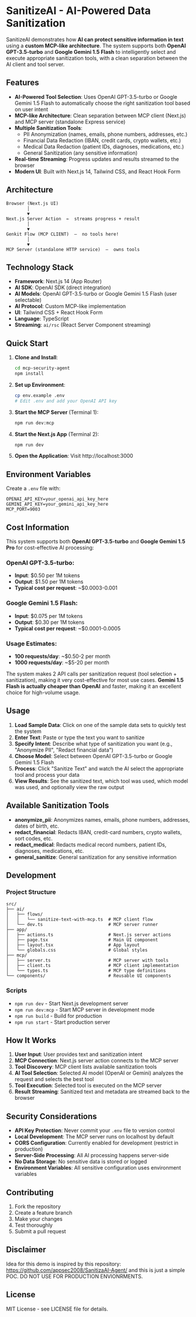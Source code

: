 # SanitizeAI - AI-Powered Data Sanitization

SanitizeAI demonstrates how **AI can protect sensitive information in text** using a **custom MCP-like architecture**. The system supports both **OpenAI GPT-3.5-turbo** and **Google Gemini 1.5 Flash** to intelligently select and execute appropriate sanitization tools, with a clean separation between the AI client and tool server.

## Features

- **AI-Powered Tool Selection**: Uses OpenAI GPT-3.5-turbo or Google Gemini 1.5 Flash to automatically choose the right sanitization tool based on user intent
- **MCP-like Architecture**: Clean separation between MCP client (Next.js) and MCP server (standalone Express service)
- **Multiple Sanitization Tools**:
  - PII Anonymization (names, emails, phone numbers, addresses, etc.)
  - Financial Data Redaction (IBAN, credit cards, crypto wallets, etc.)
  - Medical Data Redaction (patient IDs, diagnoses, medications, etc.)
  - General Sanitization (any sensitive information)
- **Real-time Streaming**: Progress updates and results streamed to the browser
- **Modern UI**: Built with Next.js 14, Tailwind CSS, and React Hook Form

## Architecture

```
Browser (Next.js UI)
        │
        ▼
Next.js Server Action  ←  streams progress + result
        │
        ▼
Genkit Flow (MCP CLIENT)  –  no tools here!
        │
        ▼
MCP Server (standalone HTTP service)  –  owns tools
```

## Technology Stack

- **Framework**: Next.js 14 (App Router)
- **AI SDK**: OpenAI SDK (direct integration)
- **AI Models**: OpenAI GPT-3.5-turbo or Google Gemini 1.5 Flash (user selectable)
- **AI Protocol**: Custom MCP-like implementation
- **UI**: Tailwind CSS + React Hook Form
- **Language**: TypeScript
- **Streaming**: `ai/rsc` (React Server Component streaming)

## Quick Start

1. **Clone and Install**:
   ```bash
   cd mcp-security-agent
   npm install
   ```

2. **Set up Environment**:
   ```bash
   cp env.example .env
   # Edit .env and add your OpenAI API key
   ```

3. **Start the MCP Server** (Terminal 1):
   ```bash
   npm run dev:mcp
   ```

4. **Start the Next.js App** (Terminal 2):
   ```bash
   npm run dev
   ```

5. **Open the Application**:
   Visit http://localhost:3000

## Environment Variables

Create a `.env` file with:

```env
OPENAI_API_KEY=your_openai_api_key_here
GEMINI_API_KEY=your_gemini_api_key_here
MCP_PORT=9003
```

## Cost Information

This system supports both **OpenAI GPT-3.5-turbo** and **Google Gemini 1.5 Pro** for cost-effective AI processing:

### OpenAI GPT-3.5-turbo:
- **Input**: $0.50 per 1M tokens
- **Output**: $1.50 per 1M tokens
- **Typical cost per request**: ~$0.0003-0.001

### Google Gemini 1.5 Flash:
- **Input**: $0.075 per 1M tokens
- **Output**: $0.30 per 1M tokens
- **Typical cost per request**: ~$0.0001-0.0005

### Usage Estimates:
- **100 requests/day**: ~$0.50-2 per month
- **1000 requests/day**: ~$5-20 per month

The system makes 2 API calls per sanitization request (tool selection + sanitization), making it very cost-effective for most use cases. **Gemini 1.5 Flash is actually cheaper than OpenAI** and faster, making it an excellent choice for high-volume usage.

## Usage

1. **Load Sample Data**: Click on one of the sample data sets to quickly test the system
2. **Enter Text**: Paste or type the text you want to sanitize
3. **Specify Intent**: Describe what type of sanitization you want (e.g., "Anonymize PII", "Redact financial data")
4. **Choose Model**: Select between OpenAI GPT-3.5-turbo or Google Gemini 1.5 Flash
5. **Process**: Click "Sanitize Text" and watch the AI select the appropriate tool and process your data
6. **View Results**: See the sanitized text, which tool was used, which model was used, and optionally view the raw output

## Available Sanitization Tools

- **anonymize_pii**: Anonymizes names, emails, phone numbers, addresses, dates of birth, etc.
- **redact_financial**: Redacts IBAN, credit-card numbers, crypto wallets, sort codes, etc.
- **redact_medical**: Redacts medical record numbers, patient IDs, diagnoses, medications, etc.
- **general_sanitize**: General sanitization for any sensitive information

## Development

### Project Structure

```
src/
├── ai/
│   ├── flows/
│   │   └── sanitize-text-with-mcp.ts  # MCP client flow
│   └── dev.ts                         # MCP server runner
├── app/
│   ├── actions.ts                     # Next.js server actions
│   ├── page.tsx                       # Main UI component
│   ├── layout.tsx                     # App layout
│   └── globals.css                    # Global styles
├── mcp/
│   ├── server.ts                      # MCP server with tools
│   ├── client.ts                      # MCP client implementation
│   └── types.ts                       # MCP type definitions
└── components/                        # Reusable UI components
```

### Scripts

- `npm run dev` - Start Next.js development server
- `npm run dev:mcp` - Start MCP server in development mode
- `npm run build` - Build for production
- `npm run start` - Start production server

## How It Works

1. **User Input**: User provides text and sanitization intent
2. **MCP Connection**: Next.js server action connects to the MCP server
3. **Tool Discovery**: MCP client lists available sanitization tools
4. **AI Tool Selection**: Selected AI model (OpenAI or Gemini) analyzes the request and selects the best tool
5. **Tool Execution**: Selected tool is executed on the MCP server
6. **Result Streaming**: Sanitized text and metadata are streamed back to the browser

## Security Considerations

- **API Key Protection**: Never commit your `.env` file to version control
- **Local Development**: The MCP server runs on localhost by default
- **CORS Configuration**: Currently enabled for development (restrict in production)
- **Server-Side Processing**: All AI processing happens server-side
- **No Data Storage**: No sensitive data is stored or logged
- **Environment Variables**: All sensitive configuration uses environment variables

## Contributing

1. Fork the repository
2. Create a feature branch
3. Make your changes
4. Test thoroughly
5. Submit a pull request

## Disclaimer

Idea for this demo is inspired by this repository: https://github.com/appsec2008/SanitizaAI-Agent/ and this is just a simple POC. DO NOT USE FOR PRODUCTION ENVIONRMENTS.

## License

MIT License - see LICENSE file for details.
